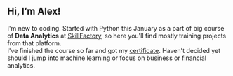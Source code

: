 ## Hi, I’m Alex!
I'm new to coding. Started with Python this January as a part of big course of **Data Analytics** at [SkillFactory](https://skillfactory.ru), so here you'll find mostly training projects from that platform.  
I've finished the course so far and got my [certificate](https://drive.google.com/file/d/1XAAuuXc1EBYf-igxcXAGQPP56d6VV3i3/view?usp=sharing). Haven't decided yet should I jump into machine learning or focus on business or financial analytics.  
